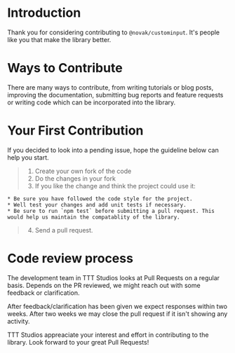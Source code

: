 # Introduction

Thank you for considering contributing to `@novak/custominput`. It's people like you that make the library better.

# Ways to Contribute

There are many ways to contribute, from writing tutorials or blog posts, improving the documentation, submitting bug reports and feature requests or writing code which can be incorporated into the library.

# Your First Contribution

If you decided to look into a pending issue, hope the guideline below can help you start.

> 1.  Create your own fork of the code
> 2.  Do the changes in your fork
> 3.  If you like the change and think the project could use it:

    * Be sure you have followed the code style for the project.
    * Well test your changes and add unit tests if necessary.
    * Be sure to run `npm test` before submitting a pull request. This would help us maintain the compatablity of the library.

> 4.  Send a pull request.

# Code review process

The development team in TTT Studios looks at Pull Requests on a regular basis. Depends on the PR reviewed, we might reach out with some feedback or clarification.

After feedback/clarification has been given we expect responses within two weeks. After two weeks we may close the pull request if it isn't showing any activity.

TTT Studios appreaciate your interest and effort in contributing to the library. Look forward to your great Pull Requests!
